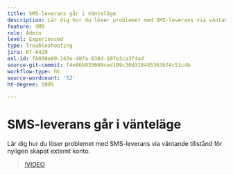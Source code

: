 ```yaml
---
title: SMS-leverans går i vänteläge
description: Lär dig hur du löser problemet med SMS-leverans via väntande tillstånd för nyligen skapat externt konto.
feature: SMS
role: Admin
level: Experienced
type: Troubleshooting
jira: KT-8429
exl-id: f6030e69-143e-40fa-838d-107e3ca3f4ad
source-git-commit: f4e86b933660ced199c30d318445363b74c51c4b
workflow-type: ht
source-wordcount: '52'
ht-degree: 100%

---
```


# SMS-leverans går i vänteläge

Lär dig hur du löser problemet med SMS-leverans via väntande tillstånd för nyligen skapat externt konto.

>[!VIDEO](https://video.tv.adobe.com/v/335986?quality=12&learn=on)
